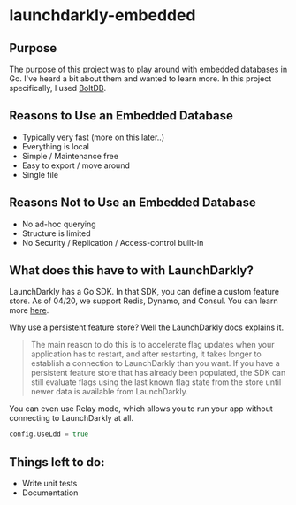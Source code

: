 # launchdarkly-embedded

## Purpose
The purpose of this project was to play around with embedded databases in Go. 
I've heard a bit about them and wanted to learn more. 
In this project specifically, I used [BoltDB](https://github.com/boltdb/bolt).

## Reasons to Use an Embedded Database
* Typically very fast (more on this later..)
* Everything is local
* Simple / Maintenance free
* Easy to export / move around
* Single file

## Reasons Not to Use an Embedded Database
* No ad-hoc querying
* Structure is limited
* No Security / Replication / Access-control built-in

## What does this have to with LaunchDarkly?
LaunchDarkly has a Go SDK. In that SDK, you can define a custom feature store.
As of 04/20, we support Redis, Dynamo, and Consul.
You can learn more [here](https://docs.launchdarkly.com/sdk/concepts/feature-store).

Why use a persistent feature store? Well the LaunchDarkly docs explains it.
>The main reason to do this is to accelerate flag updates when your application has to restart, 
>and after restarting, it takes longer to establish a connection to LaunchDarkly than you want. 
>If you have a persistent feature store that has already been populated, the SDK can still evaluate
>flags using the last known flag state from the store until newer data is available from LaunchDarkly.

You can even use Relay mode, which allows you to run your app without connecting to LaunchDarkly at all.
```go
config.UseLdd = true
```

## Things left to do:
* Write unit tests
* Documentation